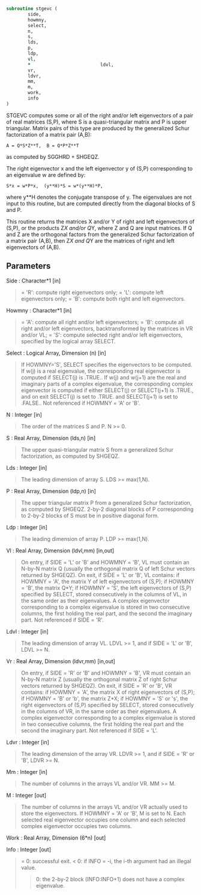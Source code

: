 ```fortran
subroutine stgevc (
		side,
		howmny,
		select,
		n,
		s,
		lds,
		p,
		ldp,
		vl,
		*                          ldvl,
		vr,
		ldvr,
		mm,
		m,
		work,
		info
)
```

 STGEVC computes some or all of the right and/or left eigenvectors of
 a pair of real matrices (S,P), where S is a quasi-triangular matrix
 and P is upper triangular.  Matrix pairs of this type are produced by
 the generalized Schur factorization of a matrix pair (A,B):

    A = Q*S*Z**T,  B = Q*P*Z**T

 as computed by SGGHRD + SHGEQZ.

 The right eigenvector x and the left eigenvector y of (S,P)
 corresponding to an eigenvalue w are defined by:

    S*x = w*P*x,  (y**H)*S = w*(y**H)*P,

 where y**H denotes the conjugate transpose of y.
 The eigenvalues are not input to this routine, but are computed
 directly from the diagonal blocks of S and P.

 This routine returns the matrices X and/or Y of right and left
 eigenvectors of (S,P), or the products Z*X and/or Q*Y,
 where Z and Q are input matrices.
 If Q and Z are the orthogonal factors from the generalized Schur
 factorization of a matrix pair (A,B), then Z*X and Q*Y
 are the matrices of right and left eigenvectors of (A,B).


## Parameters
Side : Character*1 [in]
> = 'R': compute right eigenvectors only;
> = 'L': compute left eigenvectors only;
> = 'B': compute both right and left eigenvectors.

Howmny : Character*1 [in]
> = 'A': compute all right and/or left eigenvectors;
> = 'B': compute all right and/or left eigenvectors,
> backtransformed by the matrices in VR and/or VL;
> = 'S': compute selected right and/or left eigenvectors,
> specified by the logical array SELECT.

Select : Logical Array, Dimension (n) [in]
> If HOWMNY='S', SELECT specifies the eigenvectors to be
> computed.  If w(j) is a real eigenvalue, the corresponding
> real eigenvector is computed if SELECT(j) is .TRUE..
> If w(j) and w(j+1) are the real and imaginary parts of a
> complex eigenvalue, the corresponding complex eigenvector
> is computed if either SELECT(j) or SELECT(j+1) is .TRUE.,
> and on exit SELECT(j) is set to .TRUE. and SELECT(j+1) is
> set to .FALSE..
> Not referenced if HOWMNY = 'A' or 'B'.

N : Integer [in]
> The order of the matrices S and P.  N >= 0.

S : Real Array, Dimension (lds,n) [in]
> The upper quasi-triangular matrix S from a generalized Schur
> factorization, as computed by SHGEQZ.

Lds : Integer [in]
> The leading dimension of array S.  LDS >= max(1,N).

P : Real Array, Dimension (ldp,n) [in]
> The upper triangular matrix P from a generalized Schur
> factorization, as computed by SHGEQZ.
> 2-by-2 diagonal blocks of P corresponding to 2-by-2 blocks
> of S must be in positive diagonal form.

Ldp : Integer [in]
> The leading dimension of array P.  LDP >= max(1,N).

Vl : Real Array, Dimension (ldvl,mm) [in,out]
> On entry, if SIDE = 'L' or 'B' and HOWMNY = 'B', VL must
> contain an N-by-N matrix Q (usually the orthogonal matrix Q
> of left Schur vectors returned by SHGEQZ).
> On exit, if SIDE = 'L' or 'B', VL contains:
> if HOWMNY = 'A', the matrix Y of left eigenvectors of (S,P);
> if HOWMNY = 'B', the matrix Q*Y;
> if HOWMNY = 'S', the left eigenvectors of (S,P) specified by
> SELECT, stored consecutively in the columns of
> VL, in the same order as their eigenvalues.
> A complex eigenvector corresponding to a complex eigenvalue
> is stored in two consecutive columns, the first holding the
> real part, and the second the imaginary part.
> Not referenced if SIDE = 'R'.

Ldvl : Integer [in]
> The leading dimension of array VL.  LDVL >= 1, and if
> SIDE = 'L' or 'B', LDVL >= N.

Vr : Real Array, Dimension (ldvr,mm) [in,out]
> On entry, if SIDE = 'R' or 'B' and HOWMNY = 'B', VR must
> contain an N-by-N matrix Z (usually the orthogonal matrix Z
> of right Schur vectors returned by SHGEQZ).
> On exit, if SIDE = 'R' or 'B', VR contains:
> if HOWMNY = 'A', the matrix X of right eigenvectors of (S,P);
> if HOWMNY = 'B' or 'b', the matrix Z*X;
> if HOWMNY = 'S' or 's', the right eigenvectors of (S,P)
> specified by SELECT, stored consecutively in the
> columns of VR, in the same order as their
> eigenvalues.
> A complex eigenvector corresponding to a complex eigenvalue
> is stored in two consecutive columns, the first holding the
> real part and the second the imaginary part.
> Not referenced if SIDE = 'L'.

Ldvr : Integer [in]
> The leading dimension of the array VR.  LDVR >= 1, and if
> SIDE = 'R' or 'B', LDVR >= N.

Mm : Integer [in]
> The number of columns in the arrays VL and/or VR. MM >= M.

M : Integer [out]
> The number of columns in the arrays VL and/or VR actually
> used to store the eigenvectors.  If HOWMNY = 'A' or 'B', M
> is set to N.  Each selected real eigenvector occupies one
> column and each selected complex eigenvector occupies two
> columns.

Work : Real Array, Dimension (6*n) [out]

Info : Integer [out]
> = 0:  successful exit.
> < 0:  if INFO = -i, the i-th argument had an illegal value.
> > 0:  the 2-by-2 block (INFO:INFO+1) does not have a complex
> eigenvalue.

